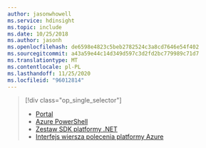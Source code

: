 ```yaml
---
author: jasonwhowell
ms.service: hdinsight
ms.topic: include
ms.date: 10/25/2018
ms.author: jasonh
ms.openlocfilehash: de6598e4823c5beb2782524c3a8cd7646e54f402
ms.sourcegitcommit: a43a59e44c14d349d597c3d2fd2bc779989c71d7
ms.translationtype: MT
ms.contentlocale: pl-PL
ms.lasthandoff: 11/25/2020
ms.locfileid: "96012814"
---
```

> [!div class="op_single_selector"]
> * [Portal](../articles/hdinsight/hdinsight-administer-use-portal-linux.md)
> * [Azure PowerShell](../articles/hdinsight/hdinsight-administer-use-powershell.md)
> * [Zestaw SDK platformy .NET](../articles/hdinsight/hdinsight-administer-use-dotnet-sdk.md)
> * [Interfejs wiersza polecenia platformy Azure](../articles/hdinsight/hdinsight-administer-use-command-line.md)
> 

